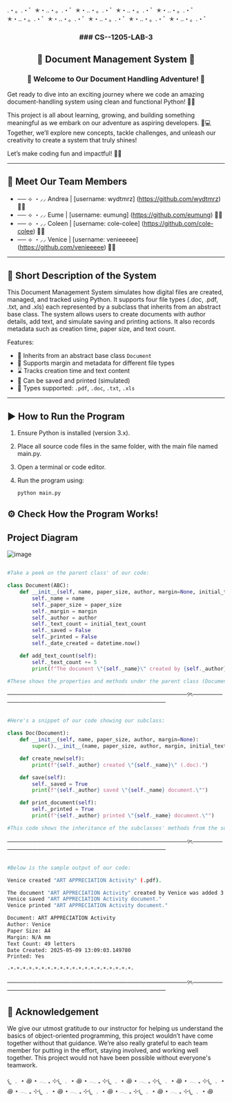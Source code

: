 .・。.・゜✭・..・。.・゜✭・..・。.・゜✭・..・。.・゜✭・..・。.・゜✭・..・。.・゜✭・..・。.・゜✭・..・。.・゜✭・..・。.・゜✭・..・。.・゜

<div align="center">

<h3> ### CS--1205-LAB-3 </h3>
<h2> 📝 Document Management System 📝 </h2>
<h3> 🎉 Welcome to Our Document Handling Adventure! 🚀 </h3>

</div>

Get ready to dive into an exciting journey where we code an amazing document-handling system using clean and functional Python! 🐍✨

This project is all about learning, growing, and building something meaningful as we embark on our adventure as aspiring developers. 🌱💻 Together, we’ll explore new concepts, tackle challenges, and unleash our creativity to create a system that truly shines!

Let’s make coding fun and impactful! 🎊💪

---

## 👥 Meet Our Team Members 

- ── ⟢ ・⸝⸝ Andrea | [username: wydtmrz] (https://github.com/wydtmrz) 💙🌼
- ── ⟢ ・⸝⸝ Eume   | [username: eumung] (https://github.com/eumung) 💜🌷
- ── ⟢ ・⸝⸝ Coleen | [username: cole-colee] (https://github.com/cole-colee) 🩷🌺
- ── ⟢ ・⸝⸝ Venice | [username: venieeeee] (https://github.com/venieeeee) 💛🌹

---

## 📄 Short Description of the System
This Document Management System simulates how digital files are created, managed, and tracked using Python. It supports four file types (.doc, .pdf, .txt, and .xls) each represented by a subclass that inherits from an abstract base class. The system allows users to create documents with author details, add text, and simulate saving and printing actions. It also records metadata such as creation time, paper size, and text count. 

   Features:
   - 🧠 Inherits from an abstract base class `Document`
   - 🧾 Supports margin and metadata for different file types
   - ⌛ Tracks creation time and text content
   - 💾 Can be saved and printed (simulated)
   - 📄 Types supported: `.pdf`, `.doc`, `.txt`, `.xls`

---

## ▶️ How to Run the Program
1. Ensure Python is installed (version 3.x).
2. Place all source code files in the same folder, with the main file named main.py.
3. Open a terminal or code editor.
4. Run the program using:

   ```
   python main.py
   ```

## ⚙️ Check How the Program Works!

## Project Diagram
![image](https://github.com/user-attachments/assets/5e565aca-204a-48a0-a86c-774c03b7e6c7)

```python

#Take a peek on the parent class' of our code:

class Document(ABC):
    def __init__(self, name, paper_size, author, margin=None, initial_text_count=0):
        self._name = name
        self._paper_size = paper_size
        self._margin = margin
        self._author = author
        self._text_count = initial_text_count
        self._saved = False
        self._printed = False
        self._date_created = datetime.now()

    def add_text_count(self):
        self._text_count += 5
        print(f"The document \"{self._name}\" created by {self._author} was added 5 letters, total: {self._text_count} letters.")

#These shows the properties and methods under the parent class (Document)...
```

──────────────────────────────────────────୨ৎ────────────────────────────────────────────

```python

#Here's a snippet of our code showing our subclass:

class Doc(Document):
    def __init__(self, name, paper_size, author, margin=None):
        super().__init__(name, paper_size, author, margin, initial_text_count=240)

    def create_new(self):
        print(f"{self._author} created \"{self._name}\" (.doc).")

    def save(self):
        self._saved = True
        print(f"{self._author} saved \"{self._name} document.\"")

    def print_document(self):
        self._printed = True
        print(f"{self._author} printed \"{self._name} document.\"")

#This code shows the inheritance of the subclasses' methods from the superclass

```

──────────────────────────────────────────୨ৎ────────────────────────────────────────────

```bash

#Below is the sample output of our code:

Venice created "ART APPRECIATION Activity" (.pdf).

The document "ART APPRECIATION Activity" created by Venice was added 3 letters, total: 49 letters.
Venice saved "ART APPRECIATION Activity document."
Venice printed "ART APPRECIATION Activity document."

Document: ART APPRECIATION Activity
Author: Venice
Paper Size: A4
Margin: N/A mm
Text Count: 49 letters
Date Created: 2025-05-09 13:09:03.149780
Printed: Yes 

-*-*-*-*-*-*-*-*-*-*-*-*-*-*-*-*-*-*-*-*-

```

──────────────────────────────────────────୨ৎ────────────────────────────────────────────

## 🙏 Acknowledgement
We give our utmost gratitude to our instructor for helping us understand the basics of object-oriented programming, this project wouldn’t have come together without that guidance. We’re also really grateful to each team member for putting in the effort, staying involved, and working well together. This project would not have been possible without everyone's teamwork.

𐔌 ﹒ ⋆ ꩜ ⋆ 𓂃 ₊ ⊹𐔌 ﹒ ⋆ ꩜ ⋆ 𓂃 ₊ ⊹𐔌 ﹒ ⋆ ꩜ ⋆ 𓂃 ₊ ⊹𐔌 ﹒ ⋆ ꩜ ⋆ 𓂃 ₊ ⊹𐔌 ﹒ ⋆ ꩜ ⋆ 𓂃 ₊ ⊹𐔌 ﹒ ⋆ ꩜ ⋆ 𓂃 ₊ ⊹𐔌 ﹒ ⋆ ꩜ ⋆ 𓂃 ₊ ⊹𐔌 ﹒ ⋆ ꩜ ⋆ 𓂃 ₊ ⊹𐔌 ﹒ ⋆ ꩜ 
